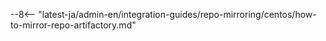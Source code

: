 --8<-- "latest-ja/admin-en/integration-guides/repo-mirroring/centos/how-to-mirror-repo-artifactory.md"